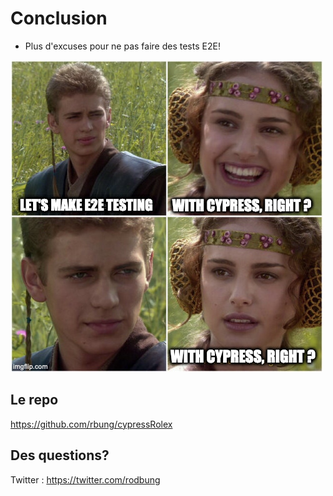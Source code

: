 # Conclusion

- Plus d'excuses pour ne pas faire des tests E2E!

![Use Cypress](./images/use_cypress.jpg)

## Le repo

<https://github.com/rbung/cypressRolex>

## Des questions?

Twitter : <https://twitter.com/rodbung>
